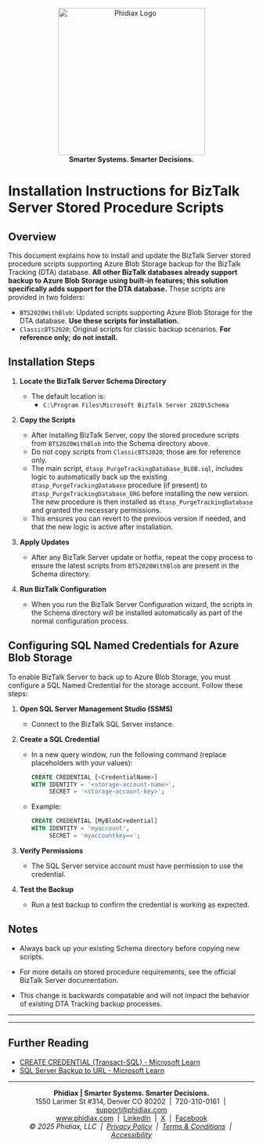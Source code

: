 
<p align="center">
	<a href="https://www.phidiax.com/" target="_blank"><img src="https://static.wixstatic.com/media/f9592c_36f18dd9f56d463cb8dcc9ae97d69ac4~mv2.png/v1/crop/x_93,y_20,w_316,h_85/fill/w_442,h_112,al_c,lg_1,q_85,enc_avif,quality_auto/logo_icon_w500_h125_transparent_white.png" alt="Phidiax Logo" width="300" /></a>
	<br>
	<strong>Smarter Systems. Smarter Decisions.</strong>
</p>

# Installation Instructions for BizTalk Server Stored Procedure Scripts

## Overview

This document explains how to install and update the BizTalk Server stored procedure scripts supporting Azure Blob Storage backup for the BizTalk Tracking (DTA) database. **All other BizTalk databases already support backup to Azure Blob Storage using built-in features; this solution specifically adds support for the DTA database.** These scripts are provided in two folders:

- `BTS2020WithBlob`: Updated scripts supporting Azure Blob Storage for the DTA database. **Use these scripts for installation.**
- `ClassicBTS2020`: Original scripts for classic backup scenarios. **For reference only; do not install.**

## Installation Steps

1. **Locate the BizTalk Server Schema Directory**
   - The default location is:
     - `C:\Program Files\Microsoft BizTalk Server 2020\Schema`


2. **Copy the Scripts**
   - After installing BizTalk Server, copy the stored procedure scripts from `BTS2020WithBlob` into the Schema directory above.
   - Do not copy scripts from `ClassicBTS2020`; those are for reference only.
   - The main script, `dtasp_PurgeTrackingDatabase_BLOB.sql`, includes logic to automatically back up the existing `dtasp_PurgeTrackingDatabase` procedure (if present) to `dtasp_PurgeTrackingDatabase_ORG` before installing the new version. The new procedure is then installed as `dtasp_PurgeTrackingDatabase` and granted the necessary permissions.
   - This ensures you can revert to the previous version if needed, and that the new logic is active after installation.

3. **Apply Updates**
   - After any BizTalk Server update or hotfix, repeat the copy process to ensure the latest scripts from `BTS2020WithBlob` are present in the Schema directory.

4. **Run BizTalk Configuration**
   - When you run the BizTalk Server Configuration wizard, the scripts in the Schema directory will be installed automatically as part of the normal configuration process.


## Configuring SQL Named Credentials for Azure Blob Storage

To enable BizTalk Server to back up to Azure Blob Storage, you must configure a SQL Named Credential for the storage account. Follow these steps:

1. **Open SQL Server Management Studio (SSMS)**
   - Connect to the BizTalk SQL Server instance.

2. **Create a SQL Credential**
   - In a new query window, run the following command (replace placeholders with your values):

     ```sql
     CREATE CREDENTIAL [<CredentialName>]
     WITH IDENTITY = '<storage-account-name>',
          SECRET = '<storage-account-key>';
     ```
   - Example:
     ```sql
     CREATE CREDENTIAL [MyBlobCredential]
     WITH IDENTITY = 'myaccount',
          SECRET = 'myaccountkey==';
     ```

3. **Verify Permissions**
   - The SQL Server service account must have permission to use the credential.

4. **Test the Backup**
   - Run a test backup to confirm the credential is working as expected.


## Notes

- Always back up your existing Schema directory before copying new scripts.

- For more details on stored procedure requirements, see the official BizTalk Server documentation.

- This change is backwards compatable and will not impact the behavior of existing DTA Tracking backup processes.

---


---


## Further Reading

- [CREATE CREDENTIAL (Transact-SQL) - Microsoft Learn](https://learn.microsoft.com/en-us/sql/t-sql/statements/create-credential-transact-sql)
- [SQL Server Backup to URL - Microsoft Learn](https://learn.microsoft.com/en-us/sql/relational-databases/backup-restore/backup-to-url-sql-server)

---
<p align="center">
   <strong>Phidiax | Smarter Systems. Smarter Decisions.</strong><br>
   1550 Larimer St #314, Denver CO 80202 &nbsp;|&nbsp; 720-310-0161 &nbsp;|&nbsp; <a href="mailto:support@phidiax.com">support@phidiax.com</a><br>
   <a href="https://www.phidiax.com">www.phidiax.com</a> &nbsp;|&nbsp; <a href="https://www.facebook.com/Phidiax">LinkedIn</a> &nbsp;|&nbsp; <a href="https://twitter.com/phidiax">X</a> &nbsp;|&nbsp; <a href="https://facebook.com/phidiax">Facebook</a><br>
   <em>© 2025 Phidiax, LLC &nbsp;|&nbsp; <a href="https://www.phidiax.com/privacy-policy">Privacy Policy</a> &nbsp;|&nbsp; <a href="https://www.phidiax.com/terms-and-conditions">Terms &amp; Conditions</a> &nbsp;|&nbsp; <a href="https://www.phidiax.com/accessibility-statement">Accessibility</a></em>
</p>

